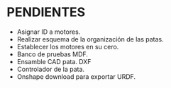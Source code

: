 # PENDIENTES

- Asignar ID a motores.
- Realizar esquema de la organización de las patas.
- Establecer los motores en su cero.
- Banco de pruebas MDF.
- Ensamble CAD pata.  DXF
- Controlador de la pata.
- Onshape download para exportar URDF.
